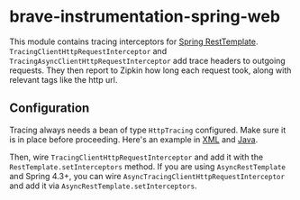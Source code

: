# brave-instrumentation-spring-web
This module contains tracing interceptors for [Spring RestTemplate](https://spring.io/guides/gs/consuming-rest/).
`TracingClientHttpRequestInterceptor` and `TracingAsyncClientHttpRequestInterceptor` add trace
headers to outgoing requests. They then report to Zipkin how long each request took, along with
relevant tags like the http url.

## Configuration

Tracing always needs a bean of type `HttpTracing` configured. Make sure
it is in place before proceeding. Here's an example in [XML](https://github.com/openzipkin/brave-webmvc-example/blob/master/webmvc25/src/main/webapp/WEB-INF/spring-webmvc-servlet.xml) and [Java](https://github.com/openzipkin/brave-webmvc-example/blob/master/webmvc4/src/main/java/brave/webmvc/TracingConfiguration.java).

Then, wire `TracingClientHttpRequestInterceptor` and add it with the
`RestTemplate.setInterceptors` method. If you are using `AsyncRestTemplate` and Spring 4.3+, you can
wire `AsyncTracingClientHttpRequestInterceptor` and add it via `AsyncRestTemplate.setInterceptors`.
